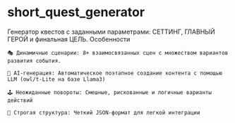 # short_quest_generator
Генератор квестов с заданными параметрами: СЕТТИНГ, ГЛАВНЫЙ ГЕРОЙ и финальная ЦЕЛЬ.
Особенности

    🎭 Динамичные сценарии: 8+ взаимосвязанных сцен с множеством вариантов развития события.

    🤖 AI-генерация: Автоматическое поэтапное создание контента с помощью LLM (owl/t-Lite на базе Llama3)

    🕹️ Неожиданные повороты: Смешные, рискованные и логичные варианты действий

    🔗 Строгая структура: Четкий JSON-формат для легкой интеграции

